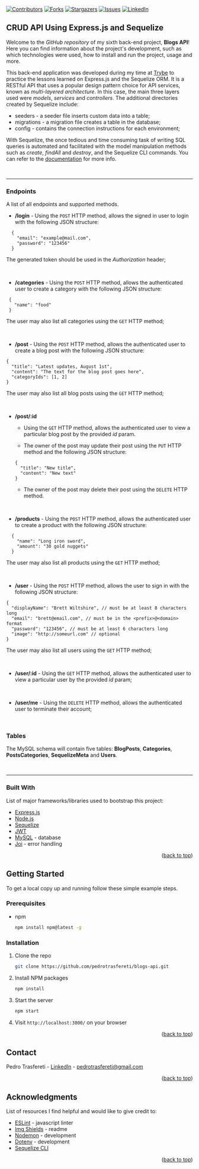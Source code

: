 <div id="top"></div>
<!--
***
*** This readme template was inspired by: https://github.com/othneildrew/Best-README-Template/
***
-->

[![Contributors][contributors-shield]][contributors-url]
[![Forks][forks-shield]][forks-url]
[![Stargazers][stars-shield]][stars-url]
[![Issues][issues-shield]][issues-url]
[![LinkedIn][linkedin-shield]][linkedin-url]

<!-- ABOUT THE PROJECT -->
## CRUD API Using Express.js and Sequelize

Welcome to the _GitHub repository_ of my sixth back-end project, **Blogs API**!
Here you can find information about the project's development, such as which technologies were used, how to install and run the project, usage and more.

This back-end application was developed during my time at [Trybe](https://www.betrybe.com/) to practice the lessons learned on Express.js and the Sequelize ORM.
It is a RESTful API that uses a popular design pattern choice for API services, known as _multi-layered architecture_. In this case, the main three layers used were
_models_, _services_ and _controllers_. The additional directories created by Sequelize include:

* seeders - a seeder file inserts custom data into a table;
* migrations - a migration file creates a table in the database;
* config - contains the connection instructions for each environment;

With Sequelize, the once tedious and time consuming task of writing SQL queries is automated and facilitated with the model manipulation methods such as _create_, _findAll_ and _destroy_, and the Sequelize CLI commands. You can refer to the [documentation](https://sequelize.org/master/manual/) for more info.

<br>

---

### Endpoints

A list of all endpoints and supported methods.

* **/login** - Using the `POST` HTTP method, allows the signed in user to login with the following JSON structure:
```
  {
    "email": "example@mail.com",
    "password": "123456"
  }
```

The generated token should be used in the _Authorization_ header;

<br />

* **/categories** - Using the `POST` HTTP method, allows the authenticated user to create a category with the following JSON structure:
```
 {
   "name": "food"
 }
```

The user may also list all categories using the `GET` HTTP method;

<br />

* **/post** - Using the `POST` HTTP method, allows the authenticated user to create a blog post with the following JSON structure:
```
{
  "title": "Latest updates, August 1st",
  "content": "The text for the blog post goes here",
  "categoryIds": [1, 2]
}
```

The user may also list all blog posts using the `GET` HTTP method;

<br />

* **/post/:id**

  * Using the `GET` HTTP method, allows the authenticated user to view a particular blog post by the provided _id_ param.

  * The owner of the post may update their post using the `PUT` HTTP method and the following JSON structure:
  ```
  {
    "title": "New title",
    "content": "New text"
  }
  ```

  * The owner of the post may delete their post using the `DELETE` HTTP method.

<br />

* **/products** - Using the `POST` HTTP method, allows the authenticated user to create a product with the following JSON structure:
```
  {
    "name": "Long iron sword",
    "amount": "30 gold nuggets"
  }
```

The user may also list all products using the `GET` HTTP method;

<br />

* **/user** - Using the `POST` HTTP method, allows the user to sign in with the following JSON structure:
```
{
  "displayName": "Brett Wiltshire", // must be at least 8 characters long
  "email": "brett@email.com", // must be in the <prefix>@<domain> format
  "password": "123456", // must be at least 6 characters long
  "image": "http://someurl.com" // optional
}
```
The user may also list all users using the `GET` HTTP method;

<br />

* **/user/:id** - Using the `GET` HTTP method, allows the authenticated user to view a particular user by the provided _id_ param;

<br />


* **/user/me** - Using the `DELETE` HTTP method, allows the authenticated user to terminate their account;

<br />

### Tables

The MySQL schema will contain five tables: **BlogPosts**, **Categories**, **PostsCategories**, **SequelizeMeta** and **Users**.

<br />

---

### Built With

List of major frameworks/libraries used to bootstrap this project:

* [Express.js](https://expressjs.com/)
* [Node.js](https://nodejs.org/en/)
* [Sequelize](https://sequelize.org/)
* [JWT](https://jwt.io/)
* [MySQL](https://www.mysql.com/) - database
* [Joi](https://joi.dev/) - error handling

<p align="right">(<a href="#top">back to top</a>)</p>



<!-- GETTING STARTED -->
## Getting Started

To get a local copy up and running follow these simple example steps.

### Prerequisites

* npm
  ```sh
  npm install npm@latest -g
  ```


### Installation

1. Clone the repo
   ```sh
   git clone https://github.com/pedrotrasfereti/blogs-api.git
   ```
2. Install NPM packages
   ```sh
   npm install
   ```
3. Start the server
   ```sh
   npm start
   ```
4. Visit `http://localhost:3000/` on your browser


<p align="right">(<a href="#top">back to top</a>)</p>



<!-- CONTACT -->
## Contact

Pedro Trasfereti - [LinkedIn](https://www.linkedin.com/in/pedro-trasfereti/) - pedrotrasfereti@gmail.com

<p align="right">(<a href="#top">back to top</a>)</p>



<!-- ACKNOWLEDGMENTS -->
## Acknowledgments

List of resources I find helpful and would like to give credit to:

* [ESLint](https://eslint.org/) - javascript linter
* [Img Shields](https://shields.io) - readme
* [Nodemon](https://nodemon.io/) - development
* [Dotenv](https://www.npmjs.com/package/dotenv) - development
* [Sequelize CLI](https://www.npmjs.com/package/sequelize-cli)

<p align="right">(<a href="#top">back to top</a>)</p>



<!-- MARKDOWN LINKS & IMAGES -->
<!-- https://www.markdownguide.org/basic-syntax/#reference-style-links -->
[contributors-shield]: https://img.shields.io/github/contributors/othneildrew/Best-README-Template.svg?style=for-the-badge
[contributors-url]: https://github.com/pedrotrasfereti/trybesmith/graphs/contributors
[forks-shield]: https://img.shields.io/github/forks/othneildrew/Best-README-Template.svg?style=for-the-badge
[forks-url]: https://github.com/pedrotrasfereti/trybesmith/network/members
[stars-shield]: https://img.shields.io/github/stars/othneildrew/Best-README-Template.svg?style=for-the-badge
[stars-url]: https://github.com/pedrotrasfereti/trybesmith/stargazers
[issues-shield]: https://img.shields.io/github/issues/othneildrew/Best-README-Template.svg?style=for-the-badge
[issues-url]: https://github.com/pedrotrasfereti/trybesmith/issues
[linkedin-shield]: https://img.shields.io/badge/-LinkedIn-black.svg?style=for-the-badge&logo=linkedin&colorB=555
[linkedin-url]: https://www.linkedin.com/in/pedro-trasfereti/
